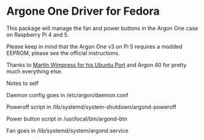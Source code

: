 # Argone One Driver for Fedora

This package will manage the fan and power buttons in the Argon One case on Raspberry Pi 4 and 5.

Please keep in mind that the Argon One v3 on Pi 5 requires a modded EEPROM, please see the official instructions.

Thanks to [Martin Wimpress for his Ubuntu Port](https://github.com/wimpysworld/argon1-ubuntu) and Argon 40 for pretty much everything else.

Notes to self

Daemon config goes in /etc/argon/daemon.conf

Poweroff script in /lib/systemd/system-shutdown/argond-poweroff

Power button script in /usr/local/bin/argond-btn

Fan goes in /lib/systemd/system/argond.service
